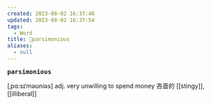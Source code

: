 ```yaml
---
created: 2023-08-02 16:37:46
updated: 2023-08-02 16:37:54
tags:
  - Word
title: 📖parsimonious
aliases:
  - null
---
```


<pre><strong>parsimonious</strong></pre>
[ˌpɑ:sɪˈməʊniəs]
adj. very unwilling to spend money 吝啬的
[[stingy]], [[illiberal]]
